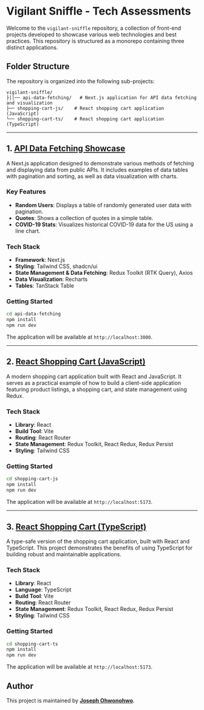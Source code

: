 # Vigilant Sniffle - Tech Assessments

Welcome to the `vigilant-sniffle` repository, a collection of front-end projects developed to showcase various web technologies and best practices. This repository is structured as a monorepo containing three distinct applications.

## Folder Structure

The repository is organized into the following sub-projects:

```
vigilant-sniffle/
├||── api-data-fetching/   # Next.js application for API data fetching and visualization
├── shopping-cart-js/    # React shopping cart application (JavaScript)
└── shopping-cart-ts/    # React shopping cart application (TypeScript)
```

---

## 1. [API Data Fetching Showcase](https://github.com/Ominous-Josef/vigilant-sniffle/blob/main/api-data-fetching/README.md)

A Next.js application designed to demonstrate various methods of fetching and displaying data from public APIs. It includes examples of data tables with pagination and sorting, as well as data visualization with charts.

### Key Features

- **Random Users**: Displays a table of randomly generated user data with pagination.
- **Quotes**: Shows a collection of quotes in a simple table.
- **COVID-19 Stats**: Visualizes historical COVID-19 data for the US using a line chart.

### Tech Stack

- **Framework**: Next.js
- **Styling**: Tailwind CSS, shadcn/ui
- **State Management & Data Fetching**: Redux Toolkit (RTK Query), Axios
- **Data Visualization**: Recharts
- **Tables**: TanStack Table

### Getting Started

```bash
cd api-data-fetching
npm install
npm run dev
```

The application will be available at `http://localhost:3000`.

---

## 2. [React Shopping Cart (JavaScript)](https://github.com/Ominous-Josef/vigilant-sniffle/blob/main/shopping-cart-js/README.md)

A modern shopping cart application built with React and JavaScript. It serves as a practical example of how to build a client-side application featuring product listings, a shopping cart, and state management using Redux.

### Tech Stack

- **Library**: React
- **Build Tool**: Vite
- **Routing**: React Router
- **State Management**: Redux Toolkit, React Redux, Redux Persist
- **Styling**: Tailwind CSS

### Getting Started

```bash
cd shopping-cart-js
npm install
npm run dev
```

The application will be available at `http://localhost:5173`.

---

## 3. [React Shopping Cart (TypeScript)](https://github.com/Ominous-Josef/vigilant-sniffle/blob/main/shopping-cart-ts/README.md)

A type-safe version of the shopping cart application, built with React and TypeScript. This project demonstrates the benefits of using TypeScript for building robust and maintainable applications.

### Tech Stack

- **Library**: React
- **Language**: TypeScript
- **Build Tool**: Vite
- **Routing**: React Router
- **State Management**: Redux Toolkit, React Redux, Redux Persist
- **Styling**: Tailwind CSS

### Getting Started

```bash
cd shopping-cart-ts
npm install
npm run dev
```

The application will be available at `http://localhost:5173`.

## Author

This project is maintained by [**Joseph Ohwonohwo**](https://github.com/Ominous-Josef).
